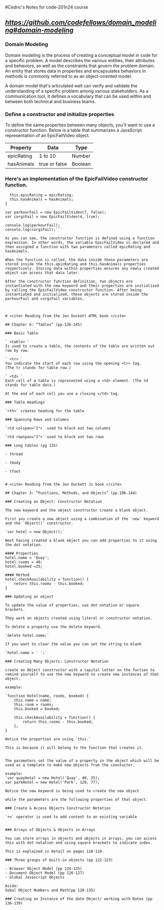 #Cedric's Notes for code-201n24 course

## <cite> https://github.com/codefellows/domain_modeling#domain-modeling </cite>

### Domain Modeling
Domain modeling is the process of creating a conceptual model in code for a specific problem. A model describes the various entities, their attributes and behaviors, as well as the constraints that govern the problem domain. An entity that stores data in properties and encapsulates behaviors in methods is commonly referred to as an object-oriented model.

A domain model that's articulated well can verify and validate the understanding of a specific problem among various stakeholders. As a communication tool, it defines a vocabulary that can be used within and between both technical and business teams.

### Define a constructor and initialize properties
To define the same properties between many objects, you'll want to use a constructor function. Below is a table that summarizes a JavaScript representation of an EpicFailVideo object.

| Property      |    Data     |    Type   |
| -----------   | ----------- |-----------|
| epicRating    | 1 to 10     |   Number  |
| hasAnimals    | true or false | Boolean |

### Here's an implementation of the EpicFailVideo constructor function.

```var EpicFailVideo = function(epicRating, hasAnimals) {
  this.epicRating = epicRating;
  this.hasAnimals = hasAnimals;
}

var parkourFail = new EpicFailVideo(7, false);
var corgiFail = new EpicFailVideo(4, true);

console.log(parkourFail);
console.log(corgiFail);``` 

As you can see, the constructor function is defined using a function expression. In other words, the variable EpicFailVideo is declared and then assigned a function with two parameters called epicRating and hasAnimals.

When the function is called, the data inside these parameters are stored inside the this.epicRating and this.hasAnimals properties respectively. Storing data within properties ensures any newly created object can access that data later.

After the constructor function definition, two objects are instantiated with the new keyword and their properties are initialized by calling the EpicFailVideo constructor function. After being instantiated and initialized, these objects are stored inside the parkourFail and corgiFail variables.



# <cite> Reading from the Jon Duckett HTML book </cite>

## Chapter 6: “Tables” (pp.126-145)

### Basic Table

` <table> `
Is used to create a table, the contents of the table are written out row by row.

` <tr> `
You indicate the start of each row using the opening <tr> tag.
(The tr stands for table row.)

` <td> `
Each cell of a table is represented using a <td> element. (The td stands for table data.)

At the end of each cell you use a closing </td> tag.

### Table Headings

`<th>` creates heading for the table

### Spanning Rows and Columns

`<td colspan="2">` used to block out two columns

`<td rowspan="2">` used to block out two rows

### Long tables (pg 135)

- thread

- tbody

- tfoot


# <cite> Reading from the Jon Duckett Js book </cite>

## Chapter 3: “Functions, Methods, and Objects” (pp.106-144)

### Creating an Object: Constructor Notation

The new keyword and the object constructor create a blank object.

First you create a new object using a combination of the `new` keyword and the `Object()` constructor.

`var hotel = new Object();`

Next having created a blank object you can add properties to it using the dot notation.

#### Properties
hotel.name = 'Quay';
hotel.rooms = 40;
hotel.booked =25;

#### Method
hotel.checkAvailability = function() {
    return this.rooms - this.booked;
}

### Updating an object

To update the value of properties, use dot notation or square brackets.

They work on objects created using literal or constructor notation.

To delete a property use the delete keyword.

`delete hotel.name;`

If you want to clear the value you can set the string to blank

`hotel.name = ' ';`

### Creating Many Objects: Constructor Notation

create an Object constructor with a capital letter on the fuction to remind yourself to use the new keyword to create new instances of that object.

example:

`function Hotel(name, rooms, booked) {
    this.name = name;
    this.room = rooms;
    this.booked = booked;

    this.checkAvailability = function() {
        return this.rooms - this.booked;
    };
}

Notice the properties are using `this.`

This is because it will belong to the function that creates it.


The parameters set the value of a property in the object which will be used as a template to make new objects from the constuctor.

example:
`var quayHotel = new Hotel('Quay', 40, 25);
var parkHotel = new Hotel('Park', 120, 77);

Notice the new keyword is being used to create the new object

while the parameters are the following properties of that object.

### Create & Access Objects Constructor Notation

`+=` operator is used to add content to an existing variable


### Arrays of Objects & Objects in Arrays

You can store arrays in objects and objects in arrays, you can access this with dot notation and using square brackets to indicate index.

This is explained in detail on pages 118-119.

### Three groups of built-in objects (pp 122-123)

- Browser Object Model (pp 124-125)
- Document Object Model (pp 126-127)
- Global Javascript Objects

Aside:
Gobal Object Numbers and Math(pp 128-135)

### Creating an Instance of the date Object/ working with Dates (pp 136-139)
